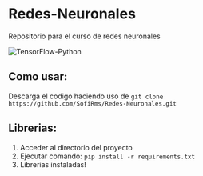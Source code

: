 # Redes-Neuronales
Repositorio para el curso de redes neuronales

![TensorFlow-Python](TensorFlow-Python.png)


## Como usar:
Descarga el codigo haciendo uso de `git clone https://github.com/SofiRms/Redes-Neuronales.git`

## Librerias:
1. Acceder al directorio del proyecto
2. Ejecutar comando: `pip install -r requirements.txt`
3. Librerias instaladas! 
